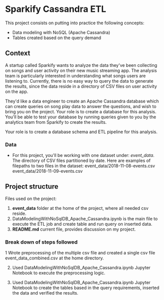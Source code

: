 # Sparkify Cassandra ETL

This project consists on putting into practice the following concepts:
- Data modeling with NoSQL (Apache Cassandra)
- Tables created based on the query demand 


## Context

A startup called Sparkify wants to analyze the data they've been collecting on songs and user activity on their new music streaming app. The analysis team is particularly interested in understanding what songs users are listening to. Currently, there is no easy way to query the data to generate the results, since the data reside in a directory of CSV files on user activity on the app.

They'd like a data engineer to create an Apache Cassandra database which can create queries on song play data to answer the questions, and wish to bring you on the project. Your role is to create a database for this analysis. You'll be able to test your database by running queries given to you by the analytics team from Sparkify to create the results.

Your role is to create a database schema and ETL pipeline for this analysis.

### Data
- For this project, you'll be working with one dataset under: *event_data*. The directory of CSV files partitioned by date. Here are examples of filepaths to two files in the dataset:
event_data/2018-11-08-events.csv
event_data/2018-11-09-events.csv


## Project structure

Files used on the project:
1. **event_data** folder at the home of the project, where all needed csv reside.
2. DataModelingWithNoSqlDB_Apache_Cassandra.ipynb is the main file to execute the ETL job and create table and run query on inserted data.
3. **README.md** current file, provides discussion on my project.

### Break down of steps followed

1 Wrote preprocessing of the multiple csv file and created a single csv file event_data_combined.csv at the home directory.

2. Used DataModelingWithNoSqlDB_Apache_Cassandra.ipynb Jupyter Notebook to execute the preprocessing logic.

3. Used DataModelingWithNoSqlDB_Apache_Cassandra.ipynb Jupyter Notebook to create the tables based in the query requirements, inserted the data and verified the results.
